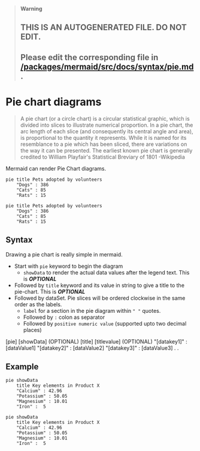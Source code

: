 > **Warning**
>
> ## THIS IS AN AUTOGENERATED FILE. DO NOT EDIT.
>
> ## Please edit the corresponding file in [/packages/mermaid/src/docs/syntax/pie.md](../../packages/mermaid/src/docs/syntax/pie.md).

# Pie chart diagrams

> A pie chart (or a circle chart) is a circular statistical graphic, which is divided into slices to illustrate numerical proportion. In a pie chart, the arc length of each slice (and consequently its central angle and area), is proportional to the quantity it represents. While it is named for its resemblance to a pie which has been sliced, there are variations on the way it can be presented. The earliest known pie chart is generally credited to William Playfair's Statistical Breviary of 1801
> \-Wikipedia

Mermaid can render Pie Chart diagrams.

```mermaid-example
pie title Pets adopted by volunteers
    "Dogs" : 386
    "Cats" : 85
    "Rats" : 15
```

```mermaid
pie title Pets adopted by volunteers
    "Dogs" : 386
    "Cats" : 85
    "Rats" : 15
```

## Syntax

Drawing a pie chart is really simple in mermaid.

- Start with `pie` keyword to begin the diagram
  - `showData` to render the actual data values after the legend text. This is **_OPTIONAL_**
- Followed by `title` keyword and its value in string to give a title to the pie-chart. This is **_OPTIONAL_**
- Followed by dataSet. Pie slices will be ordered clockwise in the same order as the labels.
  - `label` for a section in the pie diagram within `" "` quotes.
  - Followed by `:` colon as separator
  - Followed by `positive numeric value` (supported upto two decimal places)

\[pie] \[showData] (OPTIONAL)
\[title] \[titlevalue] (OPTIONAL)
"\[datakey1]" : \[dataValue1]
"\[datakey2]" : \[dataValue2]
"\[datakey3]" : \[dataValue3]
.
.

## Example

```mermaid-example
pie showData
    title Key elements in Product X
    "Calcium" : 42.96
    "Potassium" : 50.05
    "Magnesium" : 10.01
    "Iron" :  5
```

```mermaid
pie showData
    title Key elements in Product X
    "Calcium" : 42.96
    "Potassium" : 50.05
    "Magnesium" : 10.01
    "Iron" :  5
```
